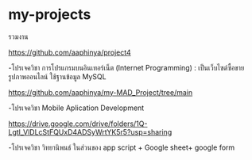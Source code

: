 # my-projects
รวมงาน

https://github.com/aaphinya/project4

-โปรเจควิชา การโปรแกรมบนอินเทอร์เน็ต (Internet Programming) : เป็นเว็บไซต์ซื้อขายรูปภาพออนไลน์ ใช้ฐานข้อมูล MySQL

https://github.com/aaphinya/my-MAD_Project/tree/main

-โปรเจควิชา Mobile Aplication Development 


https://drive.google.com/drive/folders/1Q-Lgtl_VlDLcStFQUxD4ADSyWrtYK5r5?usp=sharing

-โปรเจควิชา วิทยานิพนธ์ ในส่วนของ app script + Google sheet+ google form 
